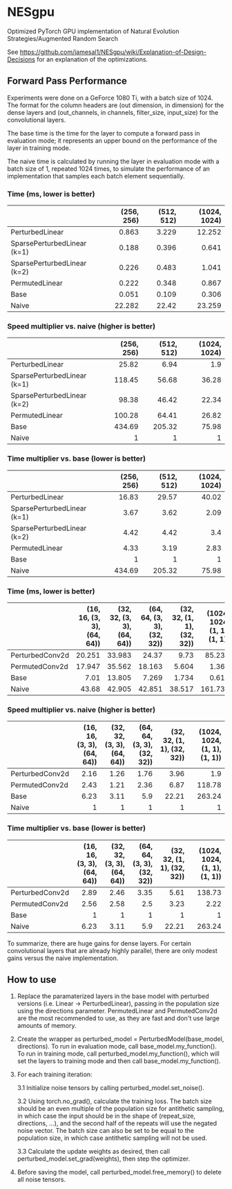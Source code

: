 # NESgpu
Optimized PyTorch GPU implementation of Natural Evolution Strategies/Augmented Random Search

See https://github.com/jamesal1/NESgpu/wiki/Explanation-of-Design-Decisions for an explanation of the optimizations.

## Forward Pass Performance
Experiments were done on a GeForce 1080 Ti, with a batch size of 1024. The format for the column headers are (out dimension, in dimension) for the dense layers and (out_channels, in channels, filter_size, input_size) for the convolutional layers. 

The base time is the time for the layer to compute a forward pass in evaluation mode; it represents an upper bound on the performance of the layer in training mode.

The naive time is calculated by running the layer in evaluation mode with a batch size of 1, repeated 1024 times, to simulate the performance of an implementation that samples each batch element sequentially.
### Time (ms, lower is better)
|                             |   (256, 256) |   (512, 512) |   (1024, 1024) |
|:----------------------------|-------------:|-------------:|---------------:|
| PerturbedLinear             |        0.863 |        3.229 |         12.252 |
| SparsePerturbedLinear (k=1) |        0.188 |        0.396 |          0.641 |
| SparsePerturbedLinear (k=2) |        0.226 |        0.483 |          1.041 |
| PermutedLinear              |        0.222 |        0.348 |          0.867 |
| Base                        |        0.051 |        0.109 |          0.306 |
| Naive                       |       22.282 |       22.42  |         23.259 |

### Speed multiplier vs. naive (higher is better)
|                             |   (256, 256) |   (512, 512) |   (1024, 1024) |
|:----------------------------|-------------:|-------------:|---------------:|
| PerturbedLinear             |        25.82 |         6.94 |           1.9  |
| SparsePerturbedLinear (k=1) |       118.45 |        56.68 |          36.28 |
| SparsePerturbedLinear (k=2) |        98.38 |        46.42 |          22.34 |
| PermutedLinear              |       100.28 |        64.41 |          26.82 |
| Base                        |       434.69 |       205.32 |          75.98 |
| Naive                       |         1    |         1    |           1    |

### Time multiplier vs. base (lower is better)
|                             |   (256, 256) |   (512, 512) |   (1024, 1024) |
|:----------------------------|-------------:|-------------:|---------------:|
| PerturbedLinear             |        16.83 |        29.57 |          40.02 |
| SparsePerturbedLinear (k=1) |         3.67 |         3.62 |           2.09 |
| SparsePerturbedLinear (k=2) |         4.42 |         4.42 |           3.4  |
| PermutedLinear              |         4.33 |         3.19 |           2.83 |
| Base                        |         1    |         1    |           1    |
| Naive                       |       434.69 |       205.32 |          75.98 |
### Time (ms, lower is better)
|                 |   (16, 16, (3, 3), (64, 64)) |   (32, 32, (3, 3), (64, 64)) |   (64, 64, (3, 3), (32, 32)) |   (32, 32, (1, 1), (32, 32)) |   (1024, 1024, (1, 1), (1, 1)) |
|:----------------|-----------------------------:|-----------------------------:|-----------------------------:|-----------------------------:|-------------------------------:|
| PerturbedConv2d |                       20.251 |                       33.983 |                       24.37  |                        9.73  |                         85.235 |
| PermutedConv2d  |                       17.947 |                       35.562 |                       18.163 |                        5.604 |                          1.362 |
| Base            |                        7.01  |                       13.805 |                        7.269 |                        1.734 |                          0.614 |
| Naive           |                       43.68  |                       42.905 |                       42.851 |                       38.517 |                        161.733 |
### Speed multiplier vs. naive (higher is better)
|                 |   (16, 16, (3, 3), (64, 64)) |   (32, 32, (3, 3), (64, 64)) |   (64, 64, (3, 3), (32, 32)) |   (32, 32, (1, 1), (32, 32)) |   (1024, 1024, (1, 1), (1, 1)) |
|:----------------|-----------------------------:|-----------------------------:|-----------------------------:|-----------------------------:|-------------------------------:|
| PerturbedConv2d |                         2.16 |                         1.26 |                         1.76 |                         3.96 |                           1.9  |
| PermutedConv2d  |                         2.43 |                         1.21 |                         2.36 |                         6.87 |                         118.78 |
| Base            |                         6.23 |                         3.11 |                         5.9  |                        22.21 |                         263.24 |
| Naive           |                         1    |                         1    |                         1    |                         1    |                           1    |

### Time multiplier vs. base (lower is better)
|                 |   (16, 16, (3, 3), (64, 64)) |   (32, 32, (3, 3), (64, 64)) |   (64, 64, (3, 3), (32, 32)) |   (32, 32, (1, 1), (32, 32)) |   (1024, 1024, (1, 1), (1, 1)) |
|:----------------|-----------------------------:|-----------------------------:|-----------------------------:|-----------------------------:|-------------------------------:|
| PerturbedConv2d |                         2.89 |                         2.46 |                         3.35 |                         5.61 |                         138.73 |
| PermutedConv2d  |                         2.56 |                         2.58 |                         2.5  |                         3.23 |                           2.22 |
| Base            |                         1    |                         1    |                         1    |                         1    |                           1    |
| Naive           |                         6.23 |                         3.11 |                         5.9  |                        22.21 |                         263.24 |

To summarize, there are huge gains for dense layers. For certain convolutional layers that are already highly parallel, there are only modest gains versus the naive implementation.

## How to use

1. Replace the paramaterized layers in the base model with perturbed versions (i.e. Linear -> PerturbedLinear), passing in the population size using the directions parameter. PermutedLinear and PermutedConv2d are the most recommended to use, as they are fast and don't use large amounts of memory.

2. Create the wrapper as perturbed_model = PerturbedModel(base_model, directions). To run in evaluation mode, call base_model.my_function(). To run in training mode, call perturbed_model.my_function(), which will set the layers to training mode and then call base_model.my_function().

3. For each training iteration:

    3.1 Initialize noise tensors by calling perturbed_model.set_noise().
    
    3.2 Using torch.no_grad(), calculate the training loss. The batch size should be an even multiple of the population size for antithetic sampling, in which case the input should be in the shape of (repeat_size, directions, ...), and the second half of the repeats will use the negated noise vector. The batch size can also be set to be equal to the population size, in which case antithetic sampling will not be used.
    
    3.3 Calculate the update weights as desired, then call perturbed_model.set_grad(weights), then step the optimizer.
    
4. Before saving the model, call perturbed_model.free_memory() to delete all noise tensors.
